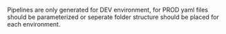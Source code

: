 Pipelines are only generated for DEV environment, for PROD yaml files should be parameterized or seperate folder structure should be placed for each environment.